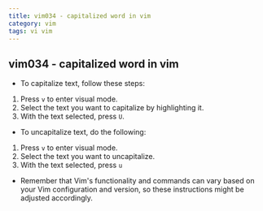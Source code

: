 ```yaml
---
title: vim034 - capitalized word in vim
category: vim
tags: vi vim
---
```


## vim034 - capitalized word in vim

- To capitalize text, follow these steps:
1. Press `v` to enter visual mode.
1. Select the text you want to capitalize by highlighting it.
1. With the text selected, press `U`.

- To uncapitalize text, do the following:
1. Press `v` to enter visual mode.
1. Select the text you want to uncapitalize.
1. With the text selected, press `u`

- Remember that Vim's functionality and commands can vary based on your Vim configuration and version, so these instructions might be adjusted accordingly.

